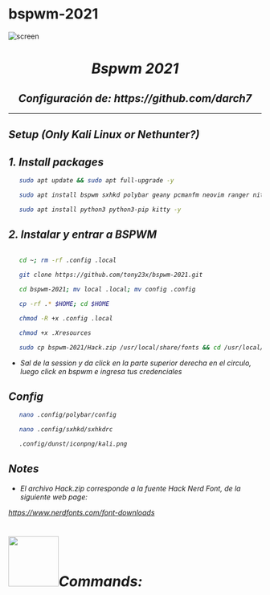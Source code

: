 # bspwm-2021

 ![screen](https://user-images.githubusercontent.com/55555800/147170398-cb82dd1e-1650-4db6-85d4-e13c838a3ddb.png)
<h1 align="center"> <i> Bspwm 2021 <i> </h1>
<h2 align="center"> Configuración de: https://github.com/darch7</h2>
<hr>
  
## Setup (Only Kali Linux or Nethunter?)

## 1. Install packages
  
```sh
   sudo apt update && sudo apt full-upgrade -y

   sudo apt install bspwm sxhkd polybar geany pcmanfm neovim ranger nitrogen neofetch gtk3-nocsd picom rofi gzip lzop fzf tty-clock dunst zathura -y

   sudo apt install python3 python3-pip kitty -y
```  
## 2. Instalar y entrar a BSPWM

```sh
  
   cd ~; rm -rf .config .local

   git clone https://github.com/tony23x/bspwm-2021.git

   cd bspwm-2021; mv local .local; mv config .config

   cp -rf .* $HOME; cd $HOME

   chmod -R +x .config .local

   chmod +x .Xresources

   sudo cp bspwm-2021/Hack.zip /usr/local/share/fonts && cd /usr/local/share/fonts && sudo unzip Hack.zip && sudo rm -rf Hack.zip
```  
  
* _Sal de la session y da click en la parte superior derecha en el circulo, luego click en bspwm e ingresa tus credenciales_

## Config
  
```sh
   nano .config/polybar/config

   nano .config/sxhkd/sxhkdrc

   .config/dunst/iconpng/kali.png
```
  
## Notes
* _El archivo Hack.zip corresponde a la fuente Hack Nerd Font, de la siguiente web page:_

https://www.nerdfonts.com/font-downloads

<h1><img src="https://victorjsantos.files.wordpress.com/2016/01/gifs-animados-para-halloween-15.gif?w=339&h=155&zoom=2" width="100">Commands:</h1>
